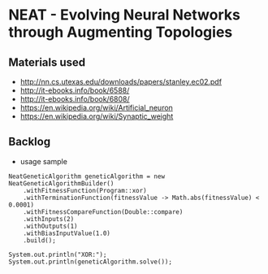 # NEAT - Evolving Neural Networks through Augmenting Topologies

## Materials used
* http://nn.cs.utexas.edu/downloads/papers/stanley.ec02.pdf
* http://it-ebooks.info/book/6588/
* http://it-ebooks.info/book/6808/
* https://en.wikipedia.org/wiki/Artificial_neuron
* https://en.wikipedia.org/wiki/Synaptic_weight

## Backlog
* usage sample

```
NeatGeneticAlgorithm geneticAlgorithm = new NeatGeneticAlgorithmBuilder()
    .withFitnessFunction(Program::xor)
    .withTerminationFunction(fitnessValue -> Math.abs(fitnessValue) < 0.0001)
    .withFitnessCompareFunction(Double::compare)
    .withInputs(2)
    .withOutputs(1)
    .withBiasInputValue(1.0)
    .build();

System.out.println("XOR:");
System.out.println(geneticAlgorithm.solve());
```
